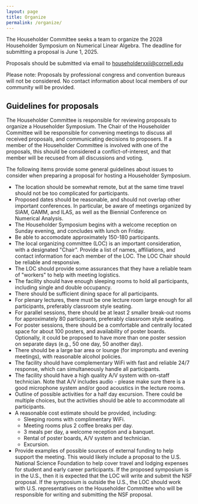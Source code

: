 ```yaml
---
layout: page
title: Organize
permalink: /organize/
---
```


The Householder Committee seeks a team to organize the 2028
Householder Symposium on Numerical Linear Algebra. The deadline for
submitting a proposal is June 1, 2025.

Proposals should be submitted via email to [householderxxii@cornell.edu](mailto:householderxxii@cornell.edu)


Please note: Proposals by professional congress and convention bureaus
will not be considered. No contact information about local members of
our community will be provided.

## Guidelines for proposals
 
The Householder Committee is responsible for reviewing proposals to organize a Householder Symposium. The Chair of the Householder Committee will be responsible for convening meetings to discuss all received proposals, and communicating decisions to proposers. If a member of the Householder Committee is involved with one of the proposals, this should be considered a conflict-of-interest, and that member will be recused from all discussions and voting.

The following items provide some general guidelines about issues to consider when preparing a proposal for hosting a Householder Symposium.

- The location should be somewhat remote, but at the same time travel should not be too complicated for participants. 
- Proposed dates should be reasonable, and should not overlap other important conferences. In particular, be aware of meetings organized by SIAM, GAMM, and ILAS, as well as the Biennial Conference on Numerical Analysis.
- The Householder Symposium begins with a welcome reception on Sunday evening, and concludes with lunch on Friday.
- Be able to accomodate approximately 150-180 participants.
- The local organizing committee (LOC) is an important consideration, with a designated "Chair". Provide a list of names, affiliations, and contact information for each member of the LOC. The LOC Chair should be reliable and responsive.
- The LOC should provide some assurances that they have a reliable team of "workers" to help with meeting logistics.
- The facility should have enough sleeping rooms to hold all participants, including single and double occupancy.
- There should be sufficient dining space for all participants.
- For plenary lectures, there must be one lecture room large enough for all participants, preferably classroom style seating.
- For parallel sessions, there should be at least 2 smaller break-out rooms for approximately 80 participants, preferably classroom style seating.
- For poster sessions, there should be a comfortable and centrally located space for about 100 posters, and availability of poster boards. Optionally, it could be proposed to have more than one poster session on separate days (e.g., 50 one day, 50 another day).
- There should be a large bar area or lounge (for impromptu and evening meetings), with reasonable alcohol policies.
- The facility should have complementary WiFi with fast and reliable 24/7 response, which can simultaneously handle all participants.
- The facility should have a high quality A/V system with on-staff technician. Note that A/V  includes audio - please make sure there is a good microphone system and/or good acoustics in the lecture rooms.
- Outline of possible activities for a half day excursion. There could be multiple choices, but the activities should be able to accommodate all participants.
- A reasonable cost estimate should be provided, including: 
	- Sleeping rooms with complimentary WiFi. 
	- Meeting rooms plus 2 coffee breaks per day. 
	- 3 meals per day, a welcome reception and a banquet. 
	- Rental of poster boards, A/V system and technician. 
	- Excursion.
- Provide examples of possible sources of external funding to help support the meeting. This would likely include a proposal to the U.S. National Science Foundation to help cover travel and lodging expenses for student and early career participants. If the proposed symposium is in the U.S., then it is expected that the LOC will write and submit the NSF proposal. If the symposium is outside the U.S., the LOC should work with U.S. representatives on the Householder Committee who will be responsible for writing and submitting the NSF proposal.
